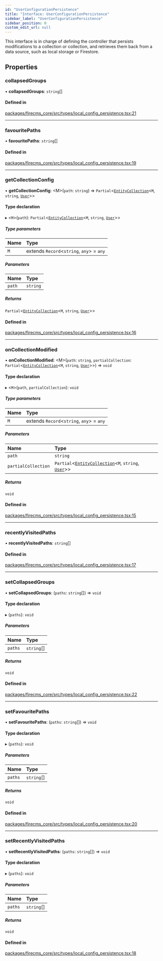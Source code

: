 ```yaml
---
id: "UserConfigurationPersistence"
title: "Interface: UserConfigurationPersistence"
sidebar_label: "UserConfigurationPersistence"
sidebar_position: 0
custom_edit_url: null
---
```


This interface is in charge of defining the controller that persists
modifications to a collection or collection, and retrieves them back from
a data source, such as local storage or Firestore.

## Properties

### collapsedGroups

• **collapsedGroups**: `string`[]

#### Defined in

[packages/firecms_core/src/types/local_config_persistence.tsx:21](https://github.com/FireCMSco/firecms/blob/d45f3739/packages/firecms_core/src/types/local_config_persistence.tsx#L21)

___

### favouritePaths

• **favouritePaths**: `string`[]

#### Defined in

[packages/firecms_core/src/types/local_config_persistence.tsx:19](https://github.com/FireCMSco/firecms/blob/d45f3739/packages/firecms_core/src/types/local_config_persistence.tsx#L19)

___

### getCollectionConfig

• **getCollectionConfig**: \<M\>(`path`: `string`) => `Partial`\<[`EntityCollection`](EntityCollection.md)\<`M`, `string`, [`User`](../types/User.md)\>\>

#### Type declaration

▸ \<`M`\>(`path`): `Partial`\<[`EntityCollection`](EntityCollection.md)\<`M`, `string`, [`User`](../types/User.md)\>\>

##### Type parameters

| Name | Type |
| :------ | :------ |
| `M` | extends `Record`\<`string`, `any`\> = `any` |

##### Parameters

| Name | Type |
| :------ | :------ |
| `path` | `string` |

##### Returns

`Partial`\<[`EntityCollection`](EntityCollection.md)\<`M`, `string`, [`User`](../types/User.md)\>\>

#### Defined in

[packages/firecms_core/src/types/local_config_persistence.tsx:16](https://github.com/FireCMSco/firecms/blob/d45f3739/packages/firecms_core/src/types/local_config_persistence.tsx#L16)

___

### onCollectionModified

• **onCollectionModified**: \<M\>(`path`: `string`, `partialCollection`: `Partial`\<[`EntityCollection`](EntityCollection.md)\<`M`, `string`, [`User`](../types/User.md)\>\>) => `void`

#### Type declaration

▸ \<`M`\>(`path`, `partialCollection`): `void`

##### Type parameters

| Name | Type |
| :------ | :------ |
| `M` | extends `Record`\<`string`, `any`\> = `any` |

##### Parameters

| Name | Type |
| :------ | :------ |
| `path` | `string` |
| `partialCollection` | `Partial`\<[`EntityCollection`](EntityCollection.md)\<`M`, `string`, [`User`](../types/User.md)\>\> |

##### Returns

`void`

#### Defined in

[packages/firecms_core/src/types/local_config_persistence.tsx:15](https://github.com/FireCMSco/firecms/blob/d45f3739/packages/firecms_core/src/types/local_config_persistence.tsx#L15)

___

### recentlyVisitedPaths

• **recentlyVisitedPaths**: `string`[]

#### Defined in

[packages/firecms_core/src/types/local_config_persistence.tsx:17](https://github.com/FireCMSco/firecms/blob/d45f3739/packages/firecms_core/src/types/local_config_persistence.tsx#L17)

___

### setCollapsedGroups

• **setCollapsedGroups**: (`paths`: `string`[]) => `void`

#### Type declaration

▸ (`paths`): `void`

##### Parameters

| Name | Type |
| :------ | :------ |
| `paths` | `string`[] |

##### Returns

`void`

#### Defined in

[packages/firecms_core/src/types/local_config_persistence.tsx:22](https://github.com/FireCMSco/firecms/blob/d45f3739/packages/firecms_core/src/types/local_config_persistence.tsx#L22)

___

### setFavouritePaths

• **setFavouritePaths**: (`paths`: `string`[]) => `void`

#### Type declaration

▸ (`paths`): `void`

##### Parameters

| Name | Type |
| :------ | :------ |
| `paths` | `string`[] |

##### Returns

`void`

#### Defined in

[packages/firecms_core/src/types/local_config_persistence.tsx:20](https://github.com/FireCMSco/firecms/blob/d45f3739/packages/firecms_core/src/types/local_config_persistence.tsx#L20)

___

### setRecentlyVisitedPaths

• **setRecentlyVisitedPaths**: (`paths`: `string`[]) => `void`

#### Type declaration

▸ (`paths`): `void`

##### Parameters

| Name | Type |
| :------ | :------ |
| `paths` | `string`[] |

##### Returns

`void`

#### Defined in

[packages/firecms_core/src/types/local_config_persistence.tsx:18](https://github.com/FireCMSco/firecms/blob/d45f3739/packages/firecms_core/src/types/local_config_persistence.tsx#L18)
